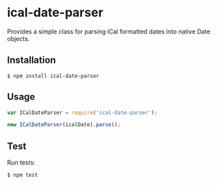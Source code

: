 # ical-date-parser

Provides a simple class for parsing iCal formatted dates into native Date objects.

## Installation

```
$ npm install ical-date-parser
```

## Usage

```js
var ICalDateParser = require('ical-date-parser');

new ICalDateParser(icalDate).parse();
```

## Test

Run tests:

```
$ npm test
```
